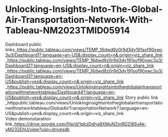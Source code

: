 # Unlocking-Insights-Into-The-Global-Air-Transportation-Network-With-Tableau-NM2023TMID05914
Dashboard public links_https://public.tableau.com/views/TEMP_16dwd9z0r9d3dy191sof90xwc3u3/Dashboard1?:language=en-US&:display_count=n&:origin=viz_share_link
                      _https://public.tableau.com/views/TEMP_16dwd9z0r9d3dy191sof90xwc3u3/Dashboard2?:language=en-US&:display_count=n&:origin=viz_share_link
                      _https://public.tableau.com/views/TEMP_16dwd9z0r9d3dy191sof90xwc3u3/Dashboard3?:language=en-US&publish=yes&:display_count=n&:origin=viz_share_link
                      _https://public.tableau.com/views/Unlokinginsightsintotheglobalairtransportationwithnetworktableau/Dashboard4?:language=en-US&publish=yes&:display_count=n&:origin=viz_share_link
Story public link     _httppublic.tableau.com/views/Unlokinginsightsintotheglobalairtransportationwithnetworktableau/GlobalAirTransportationNetwork?:language=en-US&publish=yes&:display_count=n&:origin=viz_share_link  
Video demonstaration link_https://drive.google.com/file/d/1pkzDdhg8XMuNZmRDZI8SvAk-yM232EhU/view?usp=drivesdk













                      
